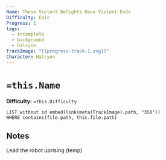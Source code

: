 ```yaml
---
Name: These Violent Delights Have Violent Ends
Difficulty: Epic
Progress: 1
tags:
  - incomplete
  - background
  - halcyon
TrackImage: "[[progress-track-1.svg]]"
Character: Halcyon
---
```


# `=this.Name`
**Difficulty:** `=this.Difficulty`

```dataview
LIST without id embed(link(meta(TrackImage).path, "350"))
WHERE contains(file.path, this.file.path)
```

## Notes

Lead the robot uprising (temp)